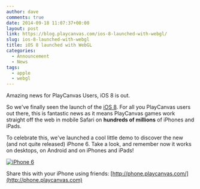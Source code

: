```yaml
---
author: dave
comments: true
date: 2014-09-18 11:07:37+00:00
layout: post
link: https://blog.playcanvas.com/ios-8-launched-with-webgl/
slug: ios-8-launched-with-webgl
title: iOS 8 launched with WebGL
categories:
  - Announcement
  - News
tags:
  - apple
  - webgl
---
```


Amazing news for PlayCanvas Users, iOS 8 is out.

So we've finally seen the launch of the [iOS 8](https://en.wikipedia.org/wiki/IOS_8). For all you PlayCanvas users out there, this is fantastic news as it means PlayCanvas games work straight off the web in mobile Safari on **hundreds of millions** of iPhones and iPads.

To celebrate this, we've launched a cool little demo to discover the new (and not quite released) iPhone 6. Take a look, and remember now it works on desktops, on Android and on iPhones and iPads!

[![iPhone 6](/img/iPhone_6.png)](http://phone.playcanvas.com)

Share this with your iPhone using friends: [http://phone.playcanvas.com/](http://phone.playcanvas.com)
